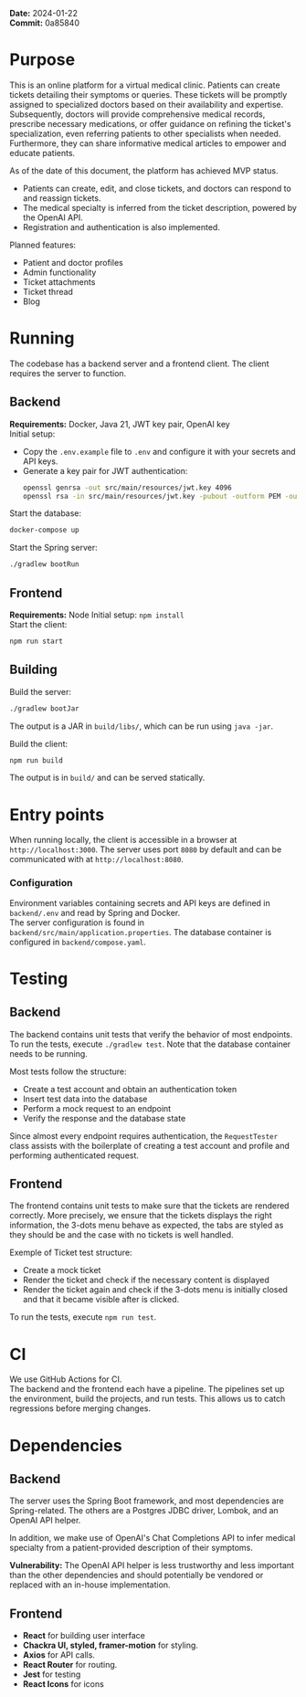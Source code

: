 **Date:** 2024-01-22  
**Commit:** 0a85840

# Purpose

This is an online platform for a virtual medical clinic. Patients can create
tickets detailing their symptoms or queries. These tickets will be promptly
assigned to specialized doctors based on their availability and expertise.
Subsequently, doctors will provide comprehensive medical records, prescribe
necessary medications, or offer guidance on refining the ticket's
specialization, even referring patients to other specialists when needed.
Furthermore, they can share informative medical articles to empower and educate
patients.

As of the date of this document, the platform has achieved MVP status.

- Patients can create, edit, and close tickets, and doctors can respond to and reassign tickets.
- The medical specialty is inferred from the ticket description, powered by the OpenAI API.
- Registration and authentication is also implemented.

Planned features:

- Patient and doctor profiles
- Admin functionality
- Ticket attachments
- Ticket thread
- Blog

# Running

The codebase has a backend server and a frontend client.
The client requires the server to function.

## Backend

**Requirements:** Docker, Java 21, JWT key pair, OpenAI key  
Initial setup:

- Copy the `.env.example` file to `.env` and configure it with your secrets and API keys.
- Generate a key pair for JWT authentication:
  ```sh
  openssl genrsa -out src/main/resources/jwt.key 4096
  openssl rsa -in src/main/resources/jwt.key -pubout -outform PEM -out src/main/resources/jwt.pub
  ```

Start the database:

```sh
docker-compose up
```

Start the Spring server:

```sh
./gradlew bootRun
```

## Frontend

**Requirements:** Node
Initial setup: `npm install`  
Start the client:

```sh
npm run start
```

## Building

Build the server:

```sh
./gradlew bootJar
```

The output is a JAR in `build/libs/`, which can be run using `java -jar`.

Build the client:

```sh
npm run build
```

The output is in `build/` and can be served statically.

# Entry points

When running locally, the client is accessible in a browser at `http://localhost:3000`.
The server uses port `8080` by default and can be communicated with at `http://localhost:8080`.

### Configuration

Environment variables containing secrets and API keys are defined in `backend/.env` and read by Spring and Docker.  
The server configuration is found in `backend/src/main/application.properties`.
The database container is configured in `backend/compose.yaml`.

# Testing

## Backend

The backend contains unit tests that verify the behavior of most endpoints. To run the tests, execute `./gradlew test`.
Note that the database container needs to be running.

Most tests follow the structure:

- Create a test account and obtain an authentication token
- Insert test data into the database
- Perform a mock request to an endpoint
- Verify the response and the database state

Since almost every endpoint requires authentication, the `RequestTester` class assists with the boilerplate of creating
a test account and profile and performing authenticated request.

## Frontend

The frontend contains unit tests to make sure that the tickets are rendered correctly. More precisely, we ensure that the tickets displays the right information, the 3-dots menu behave
as expected, the tabs are styled as they should be and the case with no tickets is well handled.

Exemple of Ticket test structure:

- Create a mock ticket
- Render the ticket and check if the necessary content is displayed
- Render the ticket again and check if the 3-dots menu is initially closed and that it became visible after is clicked.

To run the tests, execute `npm run test`.

# CI

We use GitHub Actions for CI.  
The backend and the frontend each have a pipeline. The pipelines set up the environment, build the projects, and run
tests. This allows us to catch regressions before merging changes.

# Dependencies

## Backend

The server uses the Spring Boot framework, and most dependencies are Spring-related. The others are a Postgres JDBC
driver, Lombok, and an OpenAI API helper.

In addition, we make use of OpenAI's Chat Completions API to infer medical specialty from a patient-provided description
of their symptoms.

**Vulnerability:** The OpenAI API helper is less trustworthy and less important than the other dependencies and should
potentially be vendored or replaced with an in-house implementation.

## Frontend

- **React** for building user interface
- **Chackra UI, styled, framer-motion** for styling.
- **Axios** for API calls.
- **React Router** for routing.
- **Jest** for testing
- **React Icons** for icons
